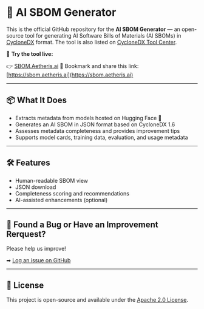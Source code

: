 # 🤖 AI SBOM Generator

This is the official GitHub repository for the **AI SBOM Generator** — an open-source tool for generating AI Software Bills of Materials (AI SBOMs) in [CycloneDX](https://cyclonedx.org) format. The tool is also listed on [CycloneDX Tool Center](https://cyclonedx.org/tool-center/).

🚀 **Try the tool live:**  

👉 [SBOM.Aetheris.ai](https://sbom.aetheris.ai/)
🔖 Bookmark and share this link: [https://sbom.aetheris.ai](https://sbom.aetheris.ai)

---

## 📦 What It Does

- Extracts metadata from models hosted on Hugging Face 🤗
- Generates an AI SBOM in JSON format based on CycloneDX 1.6
- Assesses metadata completeness and provides improvement tips
- Supports model cards, training data, evaluation, and usage metadata

---

## 🛠 Features

- Human-readable SBOM view
- JSON download
- Completeness scoring and recommendations
- AI-assisted enhancements (optional)

---

## 🐞 Found a Bug or Have an Improvement Rerquest?

Please help us improve!

➡ [Log an issue on GitHub](https://github.com/aetheris-ai/aibom-generator/issues)

---

## 📄 License

This project is open-source and available under the [Apache 2.0 License](LICENSE).
